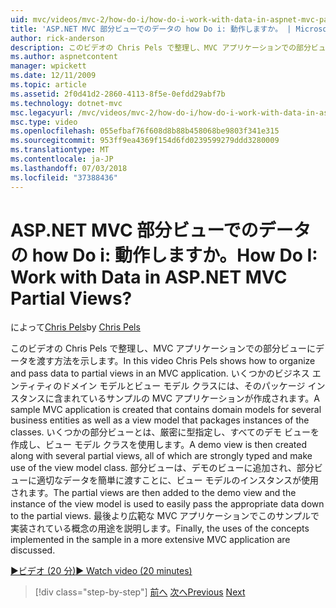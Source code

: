 ```yaml
---
uid: mvc/videos/mvc-2/how-do-i/how-do-i-work-with-data-in-aspnet-mvc-partial-views
title: 'ASP.NET MVC 部分ビューでのデータの how Do i: 動作しますか。 | Microsoft Docs'
author: rick-anderson
description: このビデオの Chris Pels で整理し、MVC アプリケーションでの部分ビューにデータを渡す方法を示します。 ドメインを含むサンプルの MVC アプリケーションを作成しています.
ms.author: aspnetcontent
manager: wpickett
ms.date: 12/11/2009
ms.topic: article
ms.assetid: 2f0d41d2-2860-4113-8f5e-0efdd29abf7b
ms.technology: dotnet-mvc
msc.legacyurl: /mvc/videos/mvc-2/how-do-i/how-do-i-work-with-data-in-aspnet-mvc-partial-views
msc.type: video
ms.openlocfilehash: 055efbaf76f608d8b88b458068be9803f341e315
ms.sourcegitcommit: 953ff9ea4369f154d6fd0239599279ddd3280009
ms.translationtype: MT
ms.contentlocale: ja-JP
ms.lasthandoff: 07/03/2018
ms.locfileid: "37388436"
---
```

<a name="how-do-i-work-with-data-in-aspnet-mvc-partial-views"></a><span data-ttu-id="9da63-105">ASP.NET MVC 部分ビューでのデータの how Do i: 動作しますか。</span><span class="sxs-lookup"><span data-stu-id="9da63-105">How Do I: Work with Data in ASP.NET MVC Partial Views?</span></span>
====================
<span data-ttu-id="9da63-106">によって[Chris Pels](https://twitter.com/chrispels)</span><span class="sxs-lookup"><span data-stu-id="9da63-106">by [Chris Pels](https://twitter.com/chrispels)</span></span>

<span data-ttu-id="9da63-107">このビデオの Chris Pels で整理し、MVC アプリケーションでの部分ビューにデータを渡す方法を示します。</span><span class="sxs-lookup"><span data-stu-id="9da63-107">In this video Chris Pels shows how to organize and pass data to partial views in an MVC application.</span></span> <span data-ttu-id="9da63-108">いくつかのビジネス エンティティのドメイン モデルとビュー モデル クラスには、そのパッケージ インスタンスに含まれているサンプルの MVC アプリケーションが作成されます。</span><span class="sxs-lookup"><span data-stu-id="9da63-108">A sample MVC application is created that contains domain models for several business entities as well as a view model that packages instances of the classes.</span></span> <span data-ttu-id="9da63-109">いくつかの部分ビューとは、厳密に型指定し、すべてのデモ ビューを作成し、ビュー モデル クラスを使用します。</span><span class="sxs-lookup"><span data-stu-id="9da63-109">A demo view is then created along with several partial views, all of which are strongly typed and make use of the view model class.</span></span> <span data-ttu-id="9da63-110">部分ビューは、デモのビューに追加され、部分ビューに適切なデータを簡単に渡すことに、ビュー モデルのインスタンスが使用されます。</span><span class="sxs-lookup"><span data-stu-id="9da63-110">The partial views are then added to the demo view and the instance of the view model is used to easily pass the appropriate data down to the partial views.</span></span> <span data-ttu-id="9da63-111">最後より広範な MVC アプリケーションでこのサンプルで実装されている概念の用途を説明します。</span><span class="sxs-lookup"><span data-stu-id="9da63-111">Finally, the uses of the concepts implemented in the sample in a more extensive MVC application are discussed.</span></span>

[<span data-ttu-id="9da63-112">&#9654;ビデオ (20 分)</span><span class="sxs-lookup"><span data-stu-id="9da63-112">&#9654; Watch video (20 minutes)</span></span>](https://channel9.msdn.com/Blogs/ASP-NET-Site-Videos/how-do-i-work-with-data-in-aspnet-mvc-partial-views)

> [!div class="step-by-step"]
> <span data-ttu-id="9da63-113">[前へ](how-do-i-return-json-formatted-data-for-an-ajax-call-in-an-aspnet-mvc-web-application.md)
> [次へ](how-do-i-implement-view-models-to-manage-data-for-aspnet-mvc-views.md)</span><span class="sxs-lookup"><span data-stu-id="9da63-113">[Previous](how-do-i-return-json-formatted-data-for-an-ajax-call-in-an-aspnet-mvc-web-application.md)
[Next](how-do-i-implement-view-models-to-manage-data-for-aspnet-mvc-views.md)</span></span>
